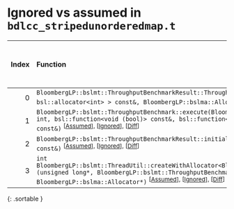 # Ignored vs assumed in `bdlcc_stripedunorderedmap.t`

<script src="../sorttable.js"></script>

|   Index | Function                                                                                                                                                                                                                                                                                                  |   Difference in number of lines |   Function size difference in bytes | Number of lines in assumed build   | Number of bytes in assumed build   | Number of lines in ignored build   | Number of bytes in ignored build   |
|--------:|:----------------------------------------------------------------------------------------------------------------------------------------------------------------------------------------------------------------------------------------------------------------------------------------------------------|--------------------------------:|------------------------------------:|:-----------------------------------|:-----------------------------------|:-----------------------------------|:-----------------------------------|
|       0 | `BloombergLP::bslmt::ThroughputBenchmarkResult::ThroughputBenchmarkResult(int, bsl::vector<int, bsl::allocator<int> > const&, BloombergLP::bslma::Allocator*)` <sup>\[[Assumed](0-assume)\], \[[Ignored](0-none)\], \[[Diff](0-diff.html)\]                                                               |                              -2 |                                   0 | 432                                | 5,791,712                          | 432                                | 5,791,296                          |
|       1 | `BloombergLP::bslmt::ThroughputBenchmark::execute(BloombergLP::bslmt::ThroughputBenchmarkResult*, int, int, bsl::function<void (bool)> const&, bsl::function<void (bool)> const&, bsl::function<void (bool)> const&)` <sup>\[[Assumed](1-assume)\], \[[Ignored](1-none)\], \[[Diff](1-diff.html)\]        |                              -2 |                                 -16 | 2,736                              | 5,786,016                          | 2,752                              | 5,785,552                          |
|       2 | `BloombergLP::bslmt::ThroughputBenchmarkResult::initialize(int, bsl::vector<int, bsl::allocator<int> > const&)` <sup>\[[Assumed](2-assume)\], \[[Ignored](2-none)\], \[[Diff](2-diff.html)\]                                                                                                              |                              -6 |                                 -32 | 192                                | 5,792,144                          | 224                                | 5,791,728                          |
|       3 | `int BloombergLP::bslmt::ThreadUtil::createWithAllocator<BloombergLP::bslmt::ThroughputBenchmark_WorkFunction>(unsigned long*, BloombergLP::bslmt::ThroughputBenchmark_WorkFunction const&, BloombergLP::bslma::Allocator*)` <sup>\[[Assumed](3-assume)\], \[[Ignored](3-none)\], \[[Diff](3-diff.html)\] |                              -7 |                                 -32 | 368                                | 5,790,832                          | 400                                | 5,790,384                          |
{: .sortable }

